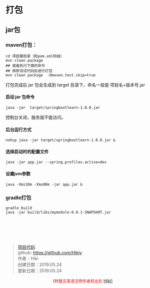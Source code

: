 # 打包
## jar包
### maven打包：
```
cd 项目跟目录（和pom.xml同级）
mvn clean package
## 或者执行下面的命令
## 排除测试代码后进行打包
mvn clean package  -Dmaven.test.skip=true
```
打包完成后 jar 包会生成到 target 目录下，命名一般是 项目名+版本号.jar  

#### 启动 jar 包命令
```
java -jar  target/springbootlearn-1.0.0.jar
```
控制台关闭，服务就不能访问。

#### 后台运行方式
```
nohup java -jar target/springbootlearn-1.0.0.jar &
```

#### 选择启动时的配置文件
```
java -jar app.jar --spring.profiles.active=dev
```

#### 设置jvm参数
```
java -Xms10m -Xmx80m -jar app.jar &
```

### gradle打包
```
gradle build
java -jar build/libs/mymodule-0.0.1-SNAPSHOT.jar
```

<br /><br /><br /><br />
> [项目代码](https://github.com/Hikiy/SpringBootLearn)  
> github: https://github.com/Hikiy  
> 作者：Hiki  
> 创建日期：2019.05.24  
> 更新日期：2019.05.24

<center>(<font color=red size=2>转载文章请注明作者和出处 </font><a href="https://github.com/Hikiy">Hiki)</a></center> 